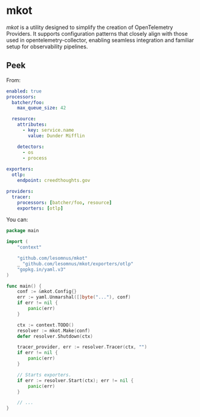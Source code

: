# mkot

*mkot* is a utility designed to simplify the creation of OpenTelemetry Providers.
It supports configuration patterns that closely align with those used in opentelemetry-collector, enabling seamless integration and familiar setup for observability pipelines.

## Peek

From:
```yaml
enabled: true
processors:
  batcher/foo:
    max_queue_size: 42

  resource:
    attributes:
      - key: service.name
        value: Dunder Mifflin

    detectors:
      - os
      - process
  
exporters:
  otlp:
    endpoint: creedthoughts.gov

providers:
  tracer:
    processors: [batcher/foo, resource]
    exporters: [otlp]
```

You can:
```go
package main

import (
	"context"

	"github.com/lesomnus/mkot"
	_ "github.com/lesomnus/mkot/exporters/otlp"
	"gopkg.in/yaml.v3"
)

func main() {
	conf := &mkot.Config{}
	err := yaml.Unmarshal([]byte("..."), conf)
	if err != nil {
		panic(err)
	}

	ctx := context.TODO()
	resolver := mkot.Make(conf)
	defer resolver.Shutdown(ctx)

	tracer_provider, err := resolver.Tracer(ctx, "")
	if err != nil {
		panic(err)
	}

	// Starts exporters.
	if err := resolver.Start(ctx); err != nil {
		panic(err)
	}

	// ...
}
```
